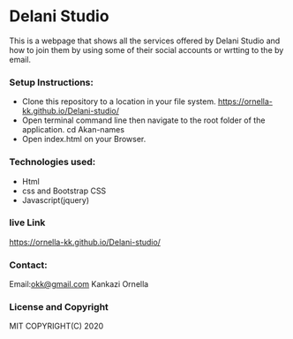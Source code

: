 # Delani Studio
This is a webpage that shows all the services offered by Delani Studio and how to join them by using some of their social accounts or wrtting to the by email.
### Setup Instructions:
* Clone this repository to a location in your file system. https://ornella-kk.github.io/Delani-studio/
* Open terminal command line then navigate to the root folder of the application. cd Akan-names
* Open index.html on your Browser.
### Technologies used:
* Html
* css and Bootstrap CSS
* Javascript(jquery)
### live Link
https://ornella-kk.github.io/Delani-studio/
### Contact:
Email:okk@gmail.com
Kankazi Ornella
### License and Copyright
MIT
COPYRIGHT(C) 2020
